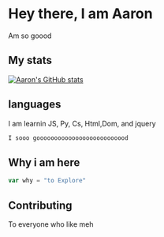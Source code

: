 # Hey there, I am Aaron

Am so goood
## My stats
[![Aaron's GitHub stats](https://github-readme-stats.vercel.app/api?username=STARTERform&show_icons=true&theme=dark)](https://github.com/ccaven/github-readme-stats)

## languages

I am learnin JS, Py, Cs, Html,Dom, and jquery

```bash
I sooo goooooooooooooooooooooooood
```

## Why i am here

```javascript
var why = "to Explore"
```

## Contributing
To everyone who like meh

